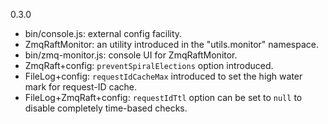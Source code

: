 0.3.0

* bin/console.js: external config facility.
* ZmqRaftMonitor: an utility introduced in the "utils.monitor" namespace.
* bin/zmq-monitor.js: console UI for ZmqRaftMonitor.
* ZmqRaft+config: `preventSpiralElections` option introduced.
* FileLog+config: `requestIdCacheMax` introduced to set the high water mark for request-ID cache.
* FileLog+ZmqRaft+config: `requestIdTtl` option can be set to `null` to disable completely time-based checks.
